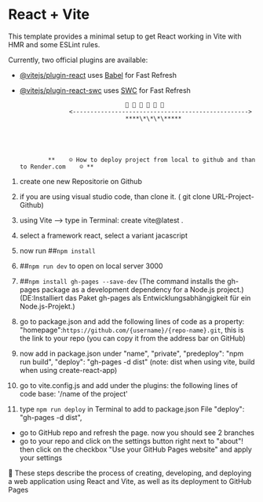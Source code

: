 # React + Vite

This template provides a minimal setup to get React working in Vite with HMR and some ESLint rules.

Currently, two official plugins are available:

- [@vitejs/plugin-react](https://github.com/vitejs/vite-plugin-react/blob/main/packages/plugin-react/README.md) uses [Babel](https://babeljs.io/) for Fast Refresh
- [@vitejs/plugin-react-swc](https://github.com/vitejs/vite-plugin-react-swc) uses [SWC](https://swc.rs/) for Fast Refresh

                                    🔹 🔹 🔹 🔹 🔹 🔹
                    <-------------------------------------------------->
                                    ****\*\*\*\*****





              **  	☺️ How to deploy project from local to github and than to Render.com  	☺️ **

1. create one new Repositorie on Github

2. if you are using visual studio code, than clone it. ( git clone URL-Project-Github)

3. using Vite --> type in Terminal: create vite@latest .

4. select a framework react, select a variant jacascript

5. now run ##`npm install`

6. ##`npm run dev` to open on local server 3000

7. ##`npm install gh-pages --save-dev` (The command installs the gh-pages package as a development dependency for a Node.js project.)
   (DE:Installiert das Paket gh-pages als Entwicklungsabhängigkeit für ein Node.js-Projekt.)

8. go to package.json and add the following lines of code as a property: "homepage":`https://github.com/{username}/{repo-name}.git`, this is the link to your repo (you can copy it from the address bar on GitHub)

9. now add in package.json under "name", "private",
   "predeploy": "npm run build", "deploy": "gh-pages -d dist"
   (note: dist when using vite, build when using create-react-app)

10. go to vite.config.js and add under the plugins: the following lines of code
    base: '/name of the project'

11. type `npm run deploy` in Terminal to add to package.json File "deploy": "gh-pages -d dist",

- go to GitHub repo and refresh the page. now you should see 2 branches
- go to your repo and click on the settings button right next to "about"! then click on the checkbox "Use your GitHub Pages website" and apply your settings

🙌 These steps describe the process of creating, developing, and deploying a web application using React and Vite, as well as its deployment to GitHub Pages
